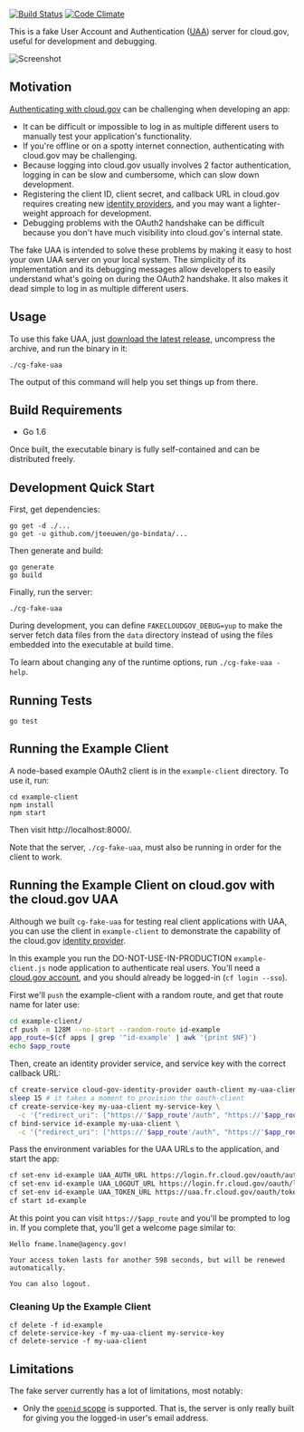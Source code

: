 [![Build Status](https://travis-ci.org/18F/cg-fake-uaa.svg?branch=master)](https://travis-ci.org/18F/cg-fake-uaa)
[![Code Climate](https://codeclimate.com/github/18F/cg-fake-uaa/badges/gpa.svg)](https://codeclimate.com/github/18F/cg-fake-uaa)

This is a fake User Account and Authentication ([UAA][]) server for
cloud.gov, useful for development and debugging.

![Screenshot](https://cloud.githubusercontent.com/assets/124687/16729463/9cd1b676-473a-11e6-98f1-588308c0a213.png)

## Motivation

[Authenticating with cloud.gov][cgauth] can be challenging when developing
an app:

* It can be difficult or impossible to log in as multiple different
  users to manually test your application's functionality.
* If you're offline or on a spotty internet connection, authenticating
  with cloud.gov may be challenging.
* Because logging into cloud.gov usually involves 2 factor authentication,
  logging in can be slow and cumbersome, which can slow down
  development.
* Registering the client ID, client secret, and callback URL in 
  cloud.gov requires creating new
  [identity providers](https://cloud.gov/docs/services/cloud-gov-identity-provider/), 
  and you may want a lighter-weight approach for development.
* Debugging problems with the OAuth2 handshake can be difficult because
  you don't have much visibility into cloud.gov's internal state.

The fake UAA is intended to solve these problems by making it easy to
host your own UAA server on your local system.  The simplicity of its
implementation and its debugging messages allow developers to easily
understand what's going on during the OAuth2 handshake.  It also makes
it dead simple to log in as multiple different users.

## Usage

To use this fake UAA, just [download the latest release][download],
uncompress the archive, and run the binary in it:

```
./cg-fake-uaa
```

The output of this command will help you set things up from there.

## Build Requirements

* Go 1.6

Once built, the executable binary is fully self-contained and can be
distributed freely.

## Development Quick Start

First, get dependencies:

```
go get -d ./...
go get -u github.com/jteeuwen/go-bindata/...
```

Then generate and build:

```
go generate
go build
```

Finally, run the server:

```
./cg-fake-uaa
```

During development, you can define `FAKECLOUDGOV_DEBUG=yup` to make
the server fetch data files from the `data` directory instead of using
the files embedded into the executable at build time.

To learn about changing any of the runtime options, run
`./cg-fake-uaa -help`.

## Running Tests

```
go test
```

## Running the Example Client

A node-based example OAuth2 client is in the `example-client` directory.
To use it, run:

```
cd example-client
npm install
npm start
```

Then visit http://localhost:8000/.

Note that the server, `./cg-fake-uaa`, must also be running in order
for the client to work.

## Running the Example Client on cloud.gov with the cloud.gov UAA

Although we built `cg-fake-uaa` for testing real client applications with UAA, 
you can use the client in `example-client` to demonstrate the capability
of the cloud.gov [identity provider](https://cloud.gov/docs/services/cloud-gov-identity-provider/).

In this example you run the DO-NOT-USE-IN-PRODUCTION `example-client.js` node application 
to authenticate real users. You'll need a [cloud.gov account](https://account.fr.cloud.gov/signup), 
and you should already be logged-in (`cf login --sso`).

First we'll `push` the example-client with a random route, and get that route name
for later use:

```bash
cd example-client/
cf push -m 128M --no-start --random-route id-example
app_route=$(cf apps | grep '^id-example' | awk '{print $NF}')
echo $app_route
```

Then, create an identity provider service, and service key with the correct callback URL:

```bash
cf create-service cloud-gov-identity-provider oauth-client my-uaa-client
sleep 15 # it takes a moment to provision the oauth-client
cf create-service-key my-uaa-client my-service-key \
  -c '{"redirect_uri": ["https://'$app_route'/auth", "https://'$app_route'/logout"]}'
cf bind-service id-example my-uaa-client \
  -c '{"redirect_uri": ["https://'$app_route'/auth", "https://'$app_route'/logout"]}'
```

Pass the environment variables for the UAA URLs to the application, and start the app:

```bash
cf set-env id-example UAA_AUTH_URL https://login.fr.cloud.gov/oauth/authorize
cf set-env id-example UAA_LOGOUT_URL https://login.fr.cloud.gov/oauth/logout
cf set-env id-example UAA_TOKEN_URL https://uaa.fr.cloud.gov/oauth/token
cf start id-example
```

At this point you can visit `https://$app_route` and you'll be prompted to log in. 
If you complete that, you'll get a welcome page similar to:

```
Hello fname.lname@agency.gov!

Your access token lasts for another 598 seconds, but will be renewed automatically.

You can also logout.
```

### Cleaning Up the Example Client

```
cf delete -f id-example
cf delete-service-key -f my-uaa-client my-service-key
cf delete-service -f my-uaa-client
```

## Limitations

The fake server currently has a lot of limitations, most notably:

* Only the [`openid` scope][] is supported. That is, the server is
  only really built for giving you the logged-in user's email
  address.

[download]: https://github.com/18F/cg-fake-uaa/releases
[cgauth]: https://docs.cloud.gov/apps/leveraging-authentication/
[UAA]: https://github.com/cloudfoundry/uaa/blob/master/docs/UAA-APIs.rst
[`openid` scope]: https://github.com/cloudfoundry/uaa/blob/master/docs/UAA-APIs.rst#scopes-authorized-by-the-uaa